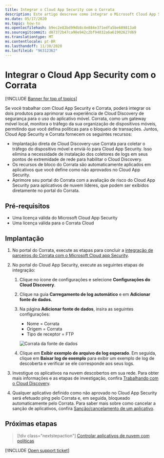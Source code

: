 ```yaml
---
title: Integrar o Cloud App Security com o Corrata
description: Este artigo descreve como integrar o Microsoft Cloud App Security com o Corrata para Cloud Discovery contínuo e o bloqueio automatizado de aplicativos não aprovados.
ms.date: 05/17/2020
ms.topic: how-to
ms.openlocfilehash: b9ec2e83bd99db8c4e884e371edfa5be689813a0
ms.sourcegitcommit: d87372b47ca98e942c2bf94032a6a61902627d69
ms.translationtype: MT
ms.contentlocale: pt-BR
ms.lasthandoff: 11/30/2020
ms.locfileid: "96312362"
---
```

# <a name="integrate-cloud-app-security-with-corrata"></a>Integrar o Cloud App Security com o Corrata

[!INCLUDE [Banner for top of topics](includes/banner.md)]

Se você trabalhar com Cloud App Security e Corrata, poderá integrar os dois produtos para aprimorar sua experiência de Cloud Discovery de segurança para o uso do aplicativo móvel. Corrata, como um gateway móvel local, monitora o tráfego da sua organização de dispositivos móveis, permitindo que você defina políticas para o bloqueio de transações. Juntos, Cloud App Security e Corrata fornecem os seguintes recursos:

- Implantação direta de Cloud Discovery-use Corrata para coletar o tráfego do dispositivo móvel e enviá-lo para Cloud App Security. Isso elimina a necessidade de instalação dos coletores de logs em seus pontos de extremidade de rede para habilitar o Cloud Discovery.
- Os recursos de bloco do Corrata são automaticamente aplicados em aplicativos que você define como não aprovados no Cloud App Security.
- Aprimore seu portal do Corrata com a avaliação de risco do Cloud App Security para aplicativos de nuvem líderes, que podem ser exibidos diretamente no portal do Corrata.

## <a name="prerequisites"></a>Pré-requisitos

- Uma licença válida do Microsoft Cloud App Security
- Uma licença válida para o Corrata Cloud

## <a name="deployment"></a>Implantação

1. No portal do Corrata, execute as etapas para concluir a [integração de parceiros do Corrata com o Microsoft Cloud app Security](https://corrata.com/microsoft-mcas-onboarding).
2. No portal do Cloud App Security, execute as seguintes etapas de integração:
    1. Clique no ícone de configurações e selecione **Configurações do Cloud Discovery**.
    2. Clique na guia **Carregamento de log automático** e em **Adicionar fonte de dados**.
    3. Na página **Adicionar fonte de dados**, insira as seguintes configurações:

        - Nome = Corrata
        - Origem = Corrata
        - Tipo de receptor = FTP

        ![Corrata da fonte de dados](media/data-source-corrata.png)

    4. Clique em **Exibir exemplo de arquivo de log esperado**. Em seguida, clique em **Baixar log de exemplo** para exibir um exemplo de log de descoberta e verificar se ele corresponde aos seus logs.

3. Investigue os aplicativos na nuvem descobertos em sua rede. Para obter mais informações e as etapas de investigação, confira [Trabalhando com o Cloud Discovery](working-with-cloud-discovery-data.md).

4. Qualquer aplicativo definido como não aprovado no Cloud App Security será efetuado ping pelo Corrata e, em seguida, bloqueado automaticamente pelo Corrata. Para saber mais sobre como cancelar a sanção de aplicativos, confira [Sanção/cancelamento de um aplicativo](governance-discovery.md#BKMK_SanctionApp).

## <a name="next-steps"></a>Próximas etapas

> [!div class="nextstepaction"]
> [Controlar aplicativos de nuvem com políticas](control-cloud-apps-with-policies.md)

[!INCLUDE [Open support ticket](includes/support.md)]
